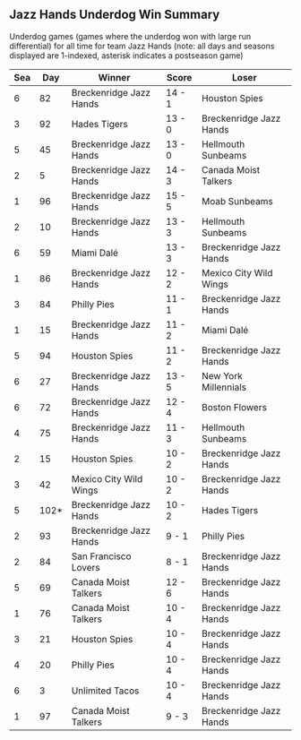 ## Jazz Hands Underdog Win Summary



Underdog games (games where the underdog won with large run differential) for all time for team Jazz Hands (note: all days and seasons displayed are 1-indexed, asterisk indicates a postseason game)


| Sea | Day | Winner | Score | Loser | 
| ------ |------ |------ |------ |------ |
| 6 | 82 | Breckenridge Jazz Hands | 14 - 1 | Houston Spies | 
| 3 | 92 | Hades Tigers | 13 - 0 | Breckenridge Jazz Hands | 
| 5 | 45 | Breckenridge Jazz Hands | 13 - 0 | Hellmouth Sunbeams | 
| 2 | 5 | Breckenridge Jazz Hands | 14 - 3 | Canada Moist Talkers | 
| 1 | 96 | Breckenridge Jazz Hands | 15 - 5 | Moab Sunbeams | 
| 2 | 10 | Breckenridge Jazz Hands | 13 - 3 | Hellmouth Sunbeams | 
| 6 | 59 | Miami Dalé | 13 - 3 | Breckenridge Jazz Hands | 
| 1 | 86 | Breckenridge Jazz Hands | 12 - 2 | Mexico City Wild Wings | 
| 3 | 84 | Philly Pies | 11 - 1 | Breckenridge Jazz Hands | 
| 1 | 15 | Breckenridge Jazz Hands | 11 - 2 | Miami Dalé | 
| 5 | 94 | Houston Spies | 11 - 2 | Breckenridge Jazz Hands | 
| 6 | 27 | Breckenridge Jazz Hands | 13 - 5 | New York Millennials | 
| 6 | 72 | Breckenridge Jazz Hands | 12 - 4 | Boston Flowers | 
| 4 | 75 | Breckenridge Jazz Hands | 11 - 3 | Hellmouth Sunbeams | 
| 2 | 15 | Houston Spies | 10 - 2 | Breckenridge Jazz Hands | 
| 3 | 42 | Mexico City Wild Wings | 10 - 2 | Breckenridge Jazz Hands | 
| 5 | 102* | Breckenridge Jazz Hands | 10 - 2 | Hades Tigers | 
| 2 | 93 | Breckenridge Jazz Hands | 9 - 1 | Philly Pies | 
| 2 | 84 | San Francisco Lovers | 8 - 1 | Breckenridge Jazz Hands | 
| 5 | 69 | Canada Moist Talkers | 12 - 6 | Breckenridge Jazz Hands | 
| 1 | 76 | Canada Moist Talkers | 10 - 4 | Breckenridge Jazz Hands | 
| 3 | 21 | Houston Spies | 10 - 4 | Breckenridge Jazz Hands | 
| 4 | 20 | Philly Pies | 10 - 4 | Breckenridge Jazz Hands | 
| 6 | 3 | Unlimited Tacos | 10 - 4 | Breckenridge Jazz Hands | 
| 1 | 97 | Canada Moist Talkers | 9 - 3 | Breckenridge Jazz Hands | 


